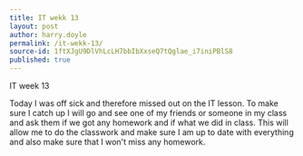 ```yaml
---
title: IT wekk 13
layout: post
author: harry.doyle
permalink: /it-wekk-13/
source-id: 1ftXJgU9DlVhLcLH7bbIbXxseQ7tQglae_i7iniPBlS8
published: true
---
```

IT week 13

Today I was off sick and therefore missed out on the IT lesson. To make sure I catch up I will go and see one of my friends or someone in my class and ask them if we got any homework and if what we did in class. This will allow me to do the classwork and make sure I am up to date with everything and also make sure that I won't miss any homework. 


